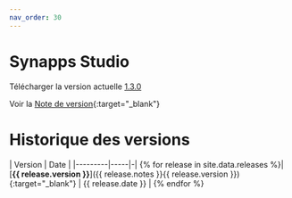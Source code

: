 ```yaml
---
nav_order: 30
---
```


# Synapps Studio

Télécharger la version actuelle [1.3.0](https://github.com/witsa/synapps/releases/download/1.3.0/synapps-studio-setup.zip)

Voir la [Note de version](./notes/1.3.0){:target="_blank"}

# Historique des versions

| Version | Date |
|---------|-----|-|
{% for release in site.data.releases %}| [**{{ release.version }}**]({{ release.notes }}{{ release.version }}){:target="_blank"} | {{ release.date }} |
{% endfor %}
